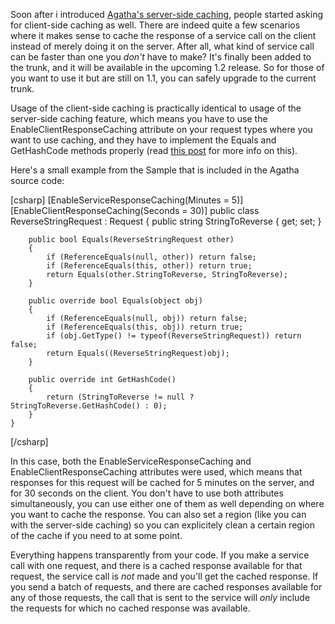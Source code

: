 Soon after i introduced <a href="http://davybrion.com/blog/2010/06/using-agathas-server-side-caching/">Agatha's server-side caching</a>, people started asking for client-side caching as well. There are indeed quite a few scenarios where it makes sense to cache the response of a service call on the client instead of merely doing it on the server.  After all, what kind of service call can be faster than one you <em>don't</em> have to make?  It's finally been added to the trunk, and it will be available in the upcoming 1.2 release.  So for those of you want to use it but are still on 1.1, you can safely upgrade to the current trunk.

Usage of the client-side caching is practically identical to usage of the server-side caching feature, which means you have to use the EnableClientResponseCaching attribute on your request types where you want to use caching, and they have to implement the Equals and GetHashCode methods properly (read <a href="http://davybrion.com/blog/2010/06/using-agathas-server-side-caching/">this post</a> for more info on this).

Here's a small example from the Sample that is included in the Agatha source code:

<div>
[csharp]
    [EnableServiceResponseCaching(Minutes = 5)]
    [EnableClientResponseCaching(Seconds = 30)]
    public class ReverseStringRequest : Request
    {
        public string StringToReverse { get; set; }
 
        public bool Equals(ReverseStringRequest other)
        {
            if (ReferenceEquals(null, other)) return false;
            if (ReferenceEquals(this, other)) return true;
            return Equals(other.StringToReverse, StringToReverse);
        }
 
        public override bool Equals(object obj)
        {
            if (ReferenceEquals(null, obj)) return false;
            if (ReferenceEquals(this, obj)) return true;
            if (obj.GetType() != typeof(ReverseStringRequest)) return false;
            return Equals((ReverseStringRequest)obj);
        }
 
        public override int GetHashCode()
        {
            return (StringToReverse != null ? StringToReverse.GetHashCode() : 0);
        }
    }
[/csharp]
</div>

In this case, both the EnableServiceResponseCaching and EnableClientResponseCaching attributes were used, which means that responses for this request will be cached for 5 minutes on the server, and for 30 seconds on the client.  You don't have to use both attributes simultaneously, you can use either one of them as well depending on where you want to cache the response.  You can also set a region (like you can with the server-side caching) so you can explicitely clean a certain region of the cache if you need to at some point.

Everything happens transparently from your code.  If you make a service call with one request, and there is a cached response available for that request, the service call is <em>not</em> made and you'll get the cached response.  If you send a batch of requests, and there are cached responses available for any of those requests, the call that is sent to the service will <em>only</em> include the requests for which no cached response was available.